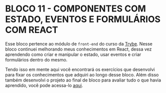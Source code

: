 # BLOCO 11 - COMPONENTES COM ESTADO, EVENTOS E FORMULÁRIOS COM REACT

Esse bloco pertence ao módulo de `front-end` do curso da [Trybe](https://www.betrybe.com/). Nesse bloco continuei melhorando meus conhecimentos em React, dessa vez aprendendo como criar e manipular o estado, usar eventos e criar formulários dentro do mesmo.

Tendo isso em mente aqui você encontrará os exercí­cios que desenvolvi para fixar os conhecimentos que adquiri ao longo desse bloco. Além disso também desenvolvi o projeto ao final de bloco para avaliar tudo o que havia aprendido, você pode acessa-lo [aqui](https://github.com/FabioSC05/Bloco-11-Tryunfo).
